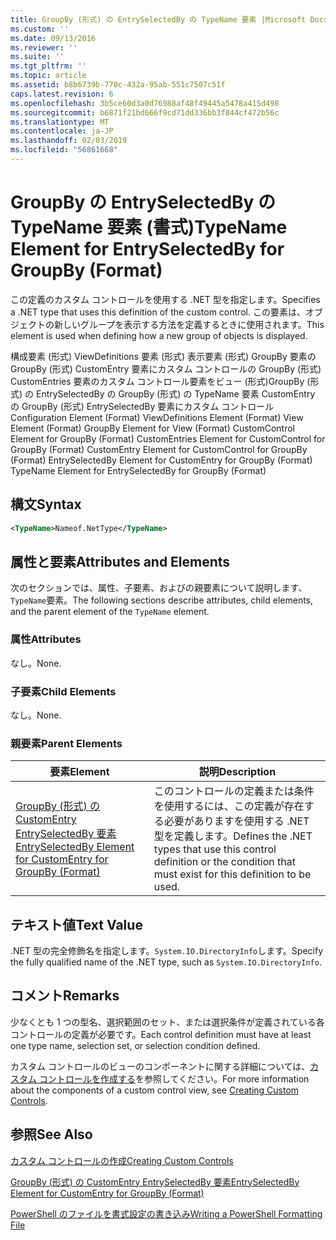 ```yaml
---
title: GroupBy (形式) の EntrySelectedBy の TypeName 要素 |Microsoft Docs
ms.custom: ''
ms.date: 09/13/2016
ms.reviewer: ''
ms.suite: ''
ms.tgt_pltfrm: ''
ms.topic: article
ms.assetid: b8b6739b-770c-432a-95ab-551c7507c51f
caps.latest.revision: 6
ms.openlocfilehash: 3b5ce60d3a0d76988af48f49445a5478a415d498
ms.sourcegitcommit: b6871f21bd666f9cd71dd336bb3f844cf472b56c
ms.translationtype: MT
ms.contentlocale: ja-JP
ms.lasthandoff: 02/03/2019
ms.locfileid: "56861668"
---
```

# <a name="typename-element-for-entryselectedby-for-groupby-format"></a><span data-ttu-id="07036-102">GroupBy の EntrySelectedBy の TypeName 要素 (書式)</span><span class="sxs-lookup"><span data-stu-id="07036-102">TypeName Element for EntrySelectedBy for GroupBy (Format)</span></span>

<span data-ttu-id="07036-103">この定義のカスタム コントロールを使用する .NET 型を指定します。</span><span class="sxs-lookup"><span data-stu-id="07036-103">Specifies a .NET type that uses this definition of the custom control.</span></span> <span data-ttu-id="07036-104">この要素は、オブジェクトの新しいグループを表示する方法を定義するときに使用されます。</span><span class="sxs-lookup"><span data-stu-id="07036-104">This element is used when defining how a new group of objects is displayed.</span></span>

<span data-ttu-id="07036-105">構成要素 (形式) ViewDefinitions 要素 (形式) 表示要素 (形式) GroupBy 要素の GroupBy (形式) CustomEntry 要素にカスタム コントロールの GroupBy (形式) CustomEntries 要素のカスタム コントロール要素をビュー (形式)GroupBy (形式) の EntrySelectedBy の GroupBy (形式) の TypeName 要素 CustomEntry の GroupBy (形式) EntrySelectedBy 要素にカスタム コントロール</span><span class="sxs-lookup"><span data-stu-id="07036-105">Configuration Element (Format) ViewDefinitions Element (Format) View Element (Format) GroupBy Element for View (Format) CustomControl Element for GroupBy (Format) CustomEntries Element for CustomControl for GroupBy (Format) CustomEntry Element for CustomControl for GroupBy (Format) EntrySelectedBy Element for CustomEntry for GroupBy (Format) TypeName Element for EntrySelectedBy for GroupBy (Format)</span></span>

## <a name="syntax"></a><span data-ttu-id="07036-106">構文</span><span class="sxs-lookup"><span data-stu-id="07036-106">Syntax</span></span>

```xml
<TypeName>Nameof.NetType</TypeName>
```

## <a name="attributes-and-elements"></a><span data-ttu-id="07036-107">属性と要素</span><span class="sxs-lookup"><span data-stu-id="07036-107">Attributes and Elements</span></span>

<span data-ttu-id="07036-108">次のセクションでは、属性、子要素、およびの親要素について説明します、`TypeName`要素。</span><span class="sxs-lookup"><span data-stu-id="07036-108">The following sections describe attributes, child elements, and the parent element of the `TypeName` element.</span></span>

### <a name="attributes"></a><span data-ttu-id="07036-109">属性</span><span class="sxs-lookup"><span data-stu-id="07036-109">Attributes</span></span>

<span data-ttu-id="07036-110">なし。</span><span class="sxs-lookup"><span data-stu-id="07036-110">None.</span></span>

### <a name="child-elements"></a><span data-ttu-id="07036-111">子要素</span><span class="sxs-lookup"><span data-stu-id="07036-111">Child Elements</span></span>

<span data-ttu-id="07036-112">なし。</span><span class="sxs-lookup"><span data-stu-id="07036-112">None.</span></span>

### <a name="parent-elements"></a><span data-ttu-id="07036-113">親要素</span><span class="sxs-lookup"><span data-stu-id="07036-113">Parent Elements</span></span>

|<span data-ttu-id="07036-114">要素</span><span class="sxs-lookup"><span data-stu-id="07036-114">Element</span></span>|<span data-ttu-id="07036-115">説明</span><span class="sxs-lookup"><span data-stu-id="07036-115">Description</span></span>|
|-------------|-----------------|
|[<span data-ttu-id="07036-116">GroupBy (形式) の CustomEntry EntrySelectedBy 要素</span><span class="sxs-lookup"><span data-stu-id="07036-116">EntrySelectedBy Element for CustomEntry for GroupBy (Format)</span></span>](./entryselectedby-element-for-customentry-for-groupby-format.md)|<span data-ttu-id="07036-117">このコントロールの定義または条件を使用するには、この定義が存在する必要がありますを使用する .NET 型を定義します。</span><span class="sxs-lookup"><span data-stu-id="07036-117">Defines the .NET types that use this control definition or the condition that must exist for this definition to be used.</span></span>|

## <a name="text-value"></a><span data-ttu-id="07036-118">テキスト値</span><span class="sxs-lookup"><span data-stu-id="07036-118">Text Value</span></span>

<span data-ttu-id="07036-119">.NET 型の完全修飾名を指定します。`System.IO.DirectoryInfo`します。</span><span class="sxs-lookup"><span data-stu-id="07036-119">Specify the fully qualified name of the .NET type, such as `System.IO.DirectoryInfo`.</span></span>

## <a name="remarks"></a><span data-ttu-id="07036-120">コメント</span><span class="sxs-lookup"><span data-stu-id="07036-120">Remarks</span></span>

<span data-ttu-id="07036-121">少なくとも 1 つの型名、選択範囲のセット、または選択条件が定義されている各コントロールの定義が必要です。</span><span class="sxs-lookup"><span data-stu-id="07036-121">Each control definition must have at least one type name, selection set, or selection condition defined.</span></span>

<span data-ttu-id="07036-122">カスタム コントロールのビューのコンポーネントに関する詳細については、[カスタム コントロールを作成する](./creating-custom-controls.md)を参照してください。</span><span class="sxs-lookup"><span data-stu-id="07036-122">For more information about the components of a custom control view, see [Creating Custom Controls](./creating-custom-controls.md).</span></span>

## <a name="see-also"></a><span data-ttu-id="07036-123">参照</span><span class="sxs-lookup"><span data-stu-id="07036-123">See Also</span></span>

[<span data-ttu-id="07036-124">カスタム コントロールの作成</span><span class="sxs-lookup"><span data-stu-id="07036-124">Creating Custom Controls</span></span>](./creating-custom-controls.md)

[<span data-ttu-id="07036-125">GroupBy (形式) の CustomEntry EntrySelectedBy 要素</span><span class="sxs-lookup"><span data-stu-id="07036-125">EntrySelectedBy Element for CustomEntry for GroupBy (Format)</span></span>](./entryselectedby-element-for-customentry-for-groupby-format.md)

[<span data-ttu-id="07036-126">PowerShell のファイルを書式設定の書き込み</span><span class="sxs-lookup"><span data-stu-id="07036-126">Writing a PowerShell Formatting File</span></span>](./writing-a-powershell-formatting-file.md)

